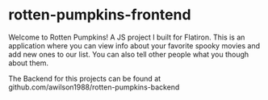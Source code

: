 # rotten-pumpkins-frontend

Welcome to Rotten Pumpkins! A JS project I built for Flatiron. This is an application where you can view info about your favorite spooky movies and add new ones to our list. You can also tell other people what you though about them.

The Backend for this projects can be found at github.com/awilson1988/rotten-pumpkins-backend
